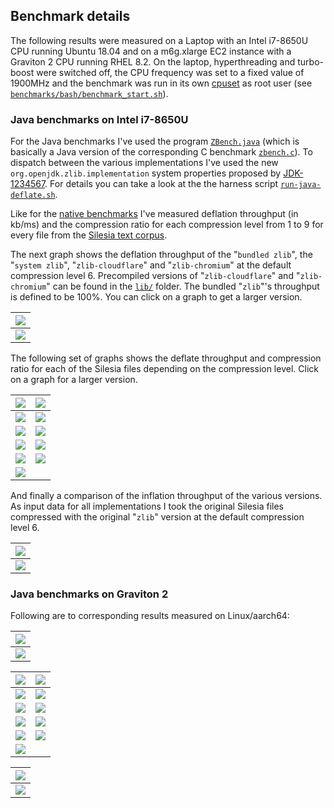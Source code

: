 ## Benchmark details

The following results were measured on a Laptop with an Intel i7-8650U CPU running Ubuntu 18.04 and on a m6g.xlarge EC2 instance with a Graviton 2 CPU running RHEL 8.2. On the laptop, hyperthreading and turbo-boost were switched off, the CPU frequency was set to a fixed value of 1900MHz and the benchmark was run in its own [cpuset](http://manpages.ubuntu.com/manpages/bionic/man1/cset-set.1.html) as root user (see [`benchmarks/bash/benchmark_start.sh`](benchmarks/bash/benchmark_start.sh)). 

### Java benchmarks on Intel i7-8650U

For the Java benchmarks I've used the program [`ZBench.java`](benchmarks/java/io/simonis/ZBench.java) (which is basically a Java version of the corresponding C benchmark [`zbench.c`](benchmarks/c/zbench.c)). To dispatch between the various implementations I've used the new `org.openjdk.zlib.implementation` system properties proposed by [JDK-1234567](). For details you can take a look at the the harness script [`run-java-deflate.sh`](benchmarks/bash/run-java-deflate.sh).

Like for the [native benchmarks](Results.md) I've measured deflation throughput (in kb/ms) and the compression ratio for each compression level from 1 to 9 for every file from the [Silesia text corpus](http://www.data-compression.info/Corpora/SilesiaCorpus/index.html).

The next graph shows the deflation throughput of the "`bundled zlib`", the "`system zlib`", "`zlib-cloudflare`" and "`zlib-chromium`" at the default compression level 6. Precompiled versions of "`zlib-cloudflare`" and "`zlib-chromium`" can be found in the [`lib/`](lib/) folder. The bundled "`zlib`"'s throughput is defined to be 100%. You can click on a graph to get a larger version.

| ![](graphs/i7-8650U-1900MHz-deflate-silesia-openjdk-2020-07-17/file-silesia-openjdk-horizontal-part1.svg) |
|-------|
| ![](graphs/i7-8650U-1900MHz-deflate-silesia-openjdk-2020-07-17/file-silesia-openjdk-horizontal-part2.svg) |

The following set of graphs shows the deflate throughput and compression ratio for each of the Silesia files depending on the compression level. Click on a graph for a larger version.

| ![](graphs/i7-8650U-1900MHz-deflate-silesia-openjdk-2020-07-17/ratio-silesia-dickens.svg) | ![](graphs/i7-8650U-1900MHz-deflate-silesia-openjdk-2020-07-17/ratio-silesia-mozilla.svg) |
|-----|-----|
| ![](graphs/i7-8650U-1900MHz-deflate-silesia-openjdk-2020-07-17/ratio-silesia-mr.svg) | ![](graphs/i7-8650U-1900MHz-deflate-silesia-openjdk-2020-07-17/ratio-silesia-nci.svg) |
| ![](graphs/i7-8650U-1900MHz-deflate-silesia-openjdk-2020-07-17/ratio-silesia-ooffice.svg) | ![](graphs/i7-8650U-1900MHz-deflate-silesia-openjdk-2020-07-17/ratio-silesia-reymont.svg) |
| ![](graphs/i7-8650U-1900MHz-deflate-silesia-openjdk-2020-07-17/ratio-silesia-samba.svg) | ![](graphs/i7-8650U-1900MHz-deflate-silesia-openjdk-2020-07-17/ratio-silesia-sao.svg) |
| ![](graphs/i7-8650U-1900MHz-deflate-silesia-openjdk-2020-07-17/ratio-silesia-webster.svg) | ![](graphs/i7-8650U-1900MHz-deflate-silesia-openjdk-2020-07-17/ratio-silesia-xml.svg) |
| ![](graphs/i7-8650U-1900MHz-deflate-silesia-openjdk-2020-07-17/ratio-silesia-x-ray.svg) | ![]() |

And finally a comparison of the inflation throughput of the various versions. As input data for all implementations I took the original Silesia files compressed with the original "`zlib`" version at the default compression level 6.

| ![](graphs/i7-8650U-1900MHz-inflate-silesia-openjdk-2020-07-17/file-silesia-openjdk-horizontal-part1.svg) |
|-------|
| ![](graphs/i7-8650U-1900MHz-inflate-silesia-openjdk-2020-07-17/file-silesia-openjdk-horizontal-part2.svg) |

### Java benchmarks on Graviton 2

Following are to corresponding results measured on Linux/aarch64:

| ![](graphs/graviton2-deflate-silesia-openjdk-2020-07-20/file-silesia-openjdk-horizontal-part1.svg) |
|-------|
| ![](graphs/graviton2-deflate-silesia-openjdk-2020-07-20/file-silesia-openjdk-horizontal-part2.svg) |

| ![](graphs/graviton2-deflate-silesia-openjdk-2020-07-20/ratio-silesia-dickens.svg) | ![](graphs/graviton2-deflate-silesia-openjdk-2020-07-20/ratio-silesia-mozilla.svg) |
|-----|-----|
| ![](graphs/graviton2-deflate-silesia-openjdk-2020-07-20/ratio-silesia-mr.svg) | ![](graphs/graviton2-deflate-silesia-openjdk-2020-07-20/ratio-silesia-nci.svg) |
| ![](graphs/graviton2-deflate-silesia-openjdk-2020-07-20/ratio-silesia-ooffice.svg) | ![](graphs/graviton2-deflate-silesia-openjdk-2020-07-20/ratio-silesia-reymont.svg) |
| ![](graphs/graviton2-deflate-silesia-openjdk-2020-07-20/ratio-silesia-samba.svg) | ![](graphs/graviton2-deflate-silesia-openjdk-2020-07-20/ratio-silesia-sao.svg) |
| ![](graphs/graviton2-deflate-silesia-openjdk-2020-07-20/ratio-silesia-webster.svg) | ![](graphs/graviton2-deflate-silesia-openjdk-2020-07-20/ratio-silesia-xml.svg) |
| ![](graphs/graviton2-deflate-silesia-openjdk-2020-07-20/ratio-silesia-x-ray.svg) | ![]() |

| ![](graphs/graviton2-inflate-silesia-openjdk-2020-07-20/file-silesia-openjdk-horizontal-part1.svg) |
|-------|
| ![](graphs/graviton2-inflate-silesia-openjdk-2020-07-20/file-silesia-openjdk-horizontal-part2.svg) |
